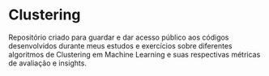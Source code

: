 # Clustering

Repositório criado para guardar e dar acesso público aos códigos desenvolvidos durante meus estudos e exercícios sobre diferentes algoritmos de Clustering em Machine Learning e suas respectivas métricas de avaliação e insights.
